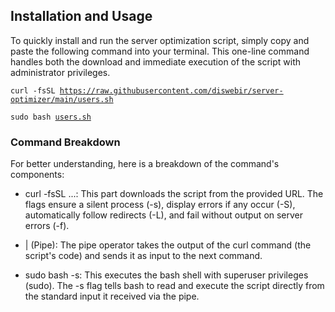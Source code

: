 Installation and Usage
----------------------

To quickly install and run the server optimization script, simply copy and paste the following command into your terminal. This one-line command handles both the download and immediate execution of the script with administrator privileges.

<code>curl -fsSL https://raw.githubusercontent.com/diswebir/server-optimizer/main/users.sh</code>

<code>sudo bash [users.sh](http://users.sh) </code>

### Command Breakdown

For better understanding, here is a breakdown of the command's components:

-   curl -fsSL ...: This part downloads the script from the provided URL. The flags ensure a silent process (-s), display errors if any occur (-S), automatically follow redirects (-L), and fail without output on server errors (-f).

-   | (Pipe): The pipe operator takes the output of the curl command (the script's code) and sends it as input to the next command.

-   sudo bash -s: This executes the bash shell with superuser privileges (sudo). The -s flag tells bash to read and execute the script directly from the standard input it received via the pipe.
